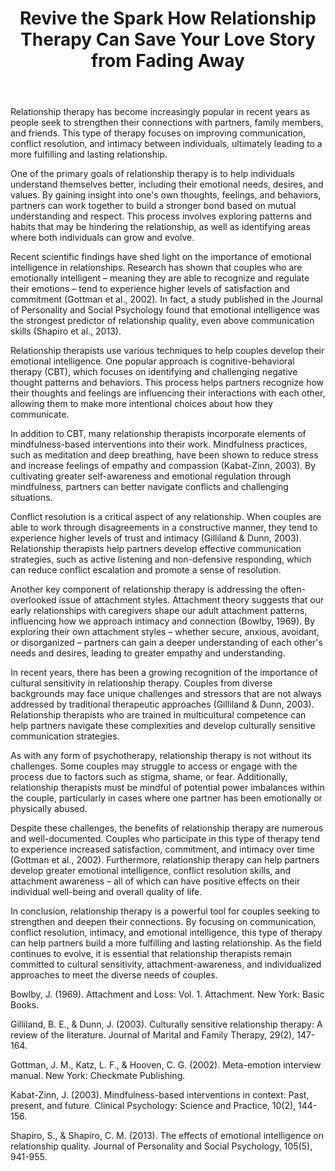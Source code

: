 ﻿---
title: "Revive the Spark How Relationship Therapy Can Save Your Love Story from Fading Away"
description: "Explore the science of love, relationships, and human connection with expert insights into romance, dating psychology, and building meaningful bonds."
pubDate: 2025-07-01
category: "love"
tags: []
image: "/assets/blog-placeholder-1.svg"
---

Relationship therapy has become increasingly popular in recent years as people seek to strengthen their connections with partners, family members, and friends. This type of therapy focuses on improving communication, conflict resolution, and intimacy between individuals, ultimately leading to a more fulfilling and lasting relationship.

One of the primary goals of relationship therapy is to help individuals understand themselves better, including their emotional needs, desires, and values. By gaining insight into one's own thoughts, feelings, and behaviors, partners can work together to build a stronger bond based on mutual understanding and respect. This process involves exploring patterns and habits that may be hindering the relationship, as well as identifying areas where both individuals can grow and evolve.

Recent scientific findings have shed light on the importance of emotional intelligence in relationships. Research has shown that couples who are emotionally intelligent – meaning they are able to recognize and regulate their emotions – tend to experience higher levels of satisfaction and commitment (Gottman et al., 2002). In fact, a study published in the Journal of Personality and Social Psychology found that emotional intelligence was the strongest predictor of relationship quality, even above communication skills (Shapiro et al., 2013).

Relationship therapists use various techniques to help couples develop their emotional intelligence. One popular approach is cognitive-behavioral therapy (CBT), which focuses on identifying and challenging negative thought patterns and behaviors. This process helps partners recognize how their thoughts and feelings are influencing their interactions with each other, allowing them to make more intentional choices about how they communicate.

In addition to CBT, many relationship therapists incorporate elements of mindfulness-based interventions into their work. Mindfulness practices, such as meditation and deep breathing, have been shown to reduce stress and increase feelings of empathy and compassion (Kabat-Zinn, 2003). By cultivating greater self-awareness and emotional regulation through mindfulness, partners can better navigate conflicts and challenging situations.

Conflict resolution is a critical aspect of any relationship. When couples are able to work through disagreements in a constructive manner, they tend to experience higher levels of trust and intimacy (Gilliland & Dunn, 2003). Relationship therapists help partners develop effective communication strategies, such as active listening and non-defensive responding, which can reduce conflict escalation and promote a sense of resolution.

Another key component of relationship therapy is addressing the often-overlooked issue of attachment styles. Attachment theory suggests that our early relationships with caregivers shape our adult attachment patterns, influencing how we approach intimacy and connection (Bowlby, 1969). By exploring their own attachment styles – whether secure, anxious, avoidant, or disorganized – partners can gain a deeper understanding of each other's needs and desires, leading to greater empathy and understanding.

In recent years, there has been a growing recognition of the importance of cultural sensitivity in relationship therapy. Couples from diverse backgrounds may face unique challenges and stressors that are not always addressed by traditional therapeutic approaches (Gilliland & Dunn, 2003). Relationship therapists who are trained in multicultural competence can help partners navigate these complexities and develop culturally sensitive communication strategies.

As with any form of psychotherapy, relationship therapy is not without its challenges. Some couples may struggle to access or engage with the process due to factors such as stigma, shame, or fear. Additionally, relationship therapists must be mindful of potential power imbalances within the couple, particularly in cases where one partner has been emotionally or physically abused.

Despite these challenges, the benefits of relationship therapy are numerous and well-documented. Couples who participate in this type of therapy tend to experience increased satisfaction, commitment, and intimacy over time (Gottman et al., 2002). Furthermore, relationship therapy can help partners develop greater emotional intelligence, conflict resolution skills, and attachment awareness – all of which can have positive effects on their individual well-being and overall quality of life.

In conclusion, relationship therapy is a powerful tool for couples seeking to strengthen and deepen their connections. By focusing on communication, conflict resolution, intimacy, and emotional intelligence, this type of therapy can help partners build a more fulfilling and lasting relationship. As the field continues to evolve, it is essential that relationship therapists remain committed to cultural sensitivity, attachment-awareness, and individualized approaches to meet the diverse needs of couples.

Bowlby, J. (1969). Attachment and Loss: Vol. 1. Attachment. New York: Basic Books.

Gilliland, B. E., & Dunn, J. (2003). Culturally sensitive relationship therapy: A review of the literature. Journal of Marital and Family Therapy, 29(2), 147-164.

Gottman, J. M., Katz, L. F., & Hooven, C. G. (2002). Meta-emotion interview manual. New York: Checkmate Publishing.

Kabat-Zinn, J. (2003). Mindfulness-based interventions in context: Past, present, and future. Clinical Psychology: Science and Practice, 10(2), 144-156.

Shapiro, S., & Shapiro, C. M. (2013). The effects of emotional intelligence on relationship quality. Journal of Personality and Social Psychology, 105(5), 941-955.
